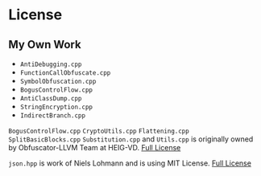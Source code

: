 # License

## My Own Work  

- ``AntiDebugging.cpp``
- ``FunctionCallObfuscate.cpp``
- ``SymbolObfuscation.cpp``
- ``BogusControlFlow.cpp``
- ``AntiClassDump.cpp``
- ``StringEncryption.cpp``
- ``IndirectBranch.cpp``

``BogusControlFlow.cpp`` ``CryptoUtils.cpp`` ``Flattening.cpp`` ``SplitBasicBlocks.cpp`` ``Substitution.cpp`` and ``Utils.cpp`` is originally owned by Obfuscator-LLVM Team at HEIG-VD. [Full License](https://raw.githubusercontent.com/obfuscator-llvm/obfuscator/llvm-4.0/lib/Transforms/Obfuscation/LICENSE-OBFUSCATOR.TXT)

``json.hpp`` is work of Niels Lohmann and is using MIT License. [Full License](https://github.com/nlohmann/json/blob/develop/LICENSE.MIT)
